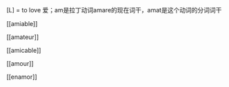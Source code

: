 [L] = to love 爱；am是拉丁动词amare的现在词干，amat是这个动词的分词词干

[[amiable]]

[[amateur]]

[[amicable]]

[[amour]]

[[enamor]]

